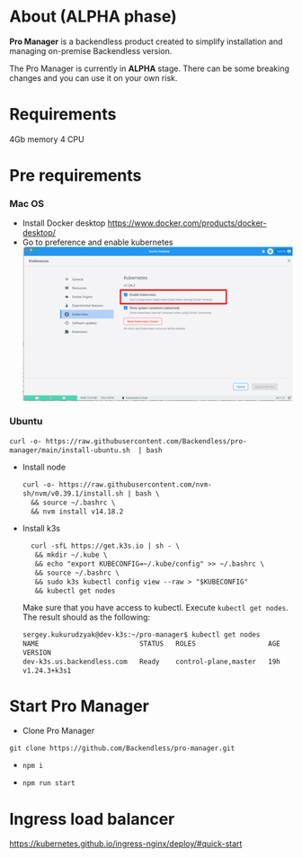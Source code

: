 # About (ALPHA phase)
**Pro Manager** is a backendless product created to simplify installation and managing on-premise Backendless version.

The Pro Manager is currently in **ALPHA** stage. There can be some breaking changes and you can use it on your own risk. 

# Requirements
4Gb memory
4 CPU

# Pre requirements
### Mac OS
- Install Docker desktop https://www.docker.com/products/docker-desktop/
- Go to preference and enable kubernetes ![img_1.png](Doc/img/mac-os-enable-k8s.png)

### Ubuntu
```
curl -o- https://raw.githubusercontent.com/Backendless/pro-manager/main/install-ubuntu.sh  | bash
```

- Install node
  ```
  curl -o- https://raw.githubusercontent.com/nvm-sh/nvm/v0.39.1/install.sh | bash \
    && source ~/.bashrc \
    && nvm install v14.18.2
  ```
- Install k3s 
  ```
    curl -sfL https://get.k3s.io | sh - \
     && mkdir ~/.kube \
     && echo "export KUBECONFIG=~/.kube/config" >> ~/.bashrc \
     && source ~/.bashrc \
     && sudo k3s kubectl config view --raw > "$KUBECONFIG"
     && kubectl get nodes
    ```
  Make sure that you have access to kubectl. Execute `kubectl get nodes`. The result should as the following:
    ```
    sergey.kukurudzyak@dev-k3s:~/pro-manager$ kubectl get nodes
    NAME                         STATUS   ROLES                  AGE   VERSION
    dev-k3s.us.backendless.com   Ready    control-plane,master   19h   v1.24.3+k3s1
    ```



# Start Pro Manager
- Clone Pro Manager
```
git clone https://github.com/Backendless/pro-manager.git
```
- ```
  npm i
  ```
- ```
  npm run start
  ``` 



# Ingress load balancer
https://kubernetes.github.io/ingress-nginx/deploy/#quick-start